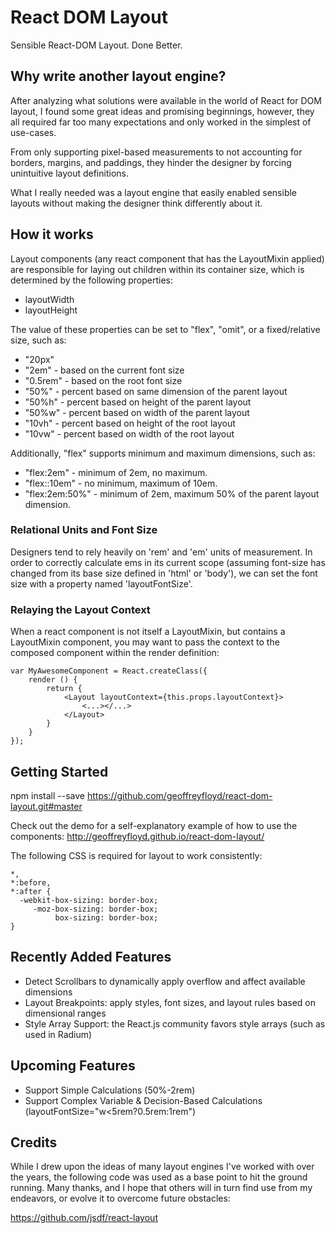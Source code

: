 # React DOM Layout

Sensible React-DOM Layout. Done Better.

## Why write another layout engine?

After analyzing what solutions were available in the world of React for DOM layout, I found some great ideas and promising beginnings, however, they all required far too many expectations and only worked in the simplest of use-cases.

From only supporting pixel-based measurements to not accounting for borders, margins, and paddings, they hinder the designer by forcing unintuitive layout definitions.

What I really needed was a layout engine that easily enabled sensible layouts without making the designer think differently about it.

## How it works

Layout components (any react component that has the LayoutMixin applied) are responsible for laying out children within its container size, which is determined by the following properties:

- layoutWidth
- layoutHeight

The value of these properties can be set to "flex", "omit", or a fixed/relative size, such as:

- "20px"
- "2em" - based on the current font size
- "0.5rem" - based on the root font size
- "50%" - percent based on same dimension of the parent layout
- "50%h" - percent based on height of the parent layout
- "50%w" - percent based on width of the parent layout
- "10vh" - percent based on height of the root layout
- "10vw" - percent based on width of the root layout

Additionally, "flex" supports minimum and maximum dimensions, such as:

- "flex:2em" - minimum of 2em, no maximum.
- "flex::10em" - no minimum, maximum of 10em.
- "flex:2em:50%" - minimum of 2em, maximum 50% of the parent layout dimension.

### Relational Units and Font Size

Designers tend to rely heavily on 'rem' and 'em' units of measurement. In order to correctly calculate ems in its current scope (assuming font-size has changed from its base size defined in 'html' or 'body'), we can set the font size with a property named 'layoutFontSize'.

### Relaying the Layout Context

When a react component is not itself a LayoutMixin, but contains a LayoutMixin component, you may want to pass the context to the composed component within the render definition:

    var MyAwesomeComponent = React.createClass({
        render () {
            return {
                <Layout layoutContext={this.props.layoutContext}>
                    <...></...>
                </Layout>
            }
        }  
    });

## Getting Started

npm install --save https://github.com/geoffreyfloyd/react-dom-layout.git#master

Check out the demo for a self-explanatory example of how to use the components:
http://geoffreyfloyd.github.io/react-dom-layout/

The following CSS is required for layout to work consistently:

    *,
    *:before,
    *:after {
      -webkit-box-sizing: border-box;
         -moz-box-sizing: border-box;
              box-sizing: border-box;
    }

## Recently Added Features

- Detect Scrollbars to dynamically apply overflow and affect available dimensions
- Layout Breakpoints: apply styles, font sizes, and layout rules based on dimensional ranges
- Style Array Support: the React.js community favors style arrays (such as used in Radium)

## Upcoming Features

- Support Simple Calculations (50%-2rem)
- Support Complex Variable & Decision-Based Calculations (layoutFontSize="w<5rem?0.5rem:1rem")

## Credits

While I drew upon the ideas of many layout engines I've worked with over the years, the following code was used as a base point to hit the ground running. Many thanks, and I hope that others will in turn find use from my endeavors, or evolve it to overcome future obstacles:

https://github.com/jsdf/react-layout
